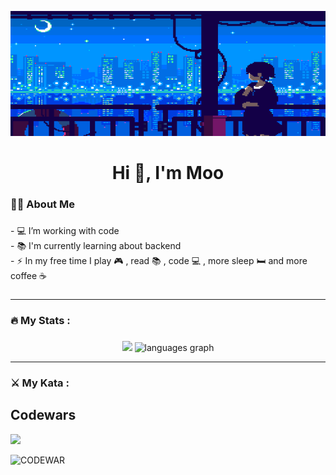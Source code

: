 <p align="center">
  <img src="https://github.com/NadanaiKD/NadanaiKD/blob/main/loop.gif" alt="animated" height="200" width="1000"/>
</p>

<h1 align="center">Hi 👋, I'm Moo</h1>
<p align="left">
</p>

<h3 align="left">👩‍💻  About Me</h3>

###

<p align="left">- 💻 I’m working with code<br>- 📚 I'm currently learning about backend<br>- ⚡ In my free time I play 🎮 , read 📚 , code 💻 , more sleep 🛏 and more coffee ☕️</p>

###
<hr>
<h3 align="left">🔥   My Stats :</h3>

###

<div align="center">
  <img src="https://github-readme-streak-stats.herokuapp.com/?user=NadanaiKD&theme=tokyonight&hide_border=false)" height="150"/>
<!--   <img src="https://github-readme-stats.vercel.app/api?username=NadanaiKD&hide_title=false&hide_rank=false&show_icons=true&include_all_commits=true&count_private=false&disable_animations=false&theme=tokyonight&locale=en&hide_border=false&order=1" height="150" alt="stats graph" /> -->
  <img src="https://github-readme-stats.vercel.app/api/top-langs?username=NadanaiKD&locale=en&hide_title=false&layout=compact&card_width=320&langs_count=5&theme=tokyonight&hide_border=false&order=2" height="150" alt="languages graph"  />


</div>

<hr>
<h3 align="left">⚔️   My Kata :</h3>

<h2>Codewars</h2><img src="https://www.codewars.com/users/NadanaiKD/badges/large"/>

![CODEWAR](https://github.r2v.ch/codewars?user=NadanaiKD&name=true&top_languages=true&stroke=%23b362ff&theme=purple_dark)


<!--
**NadanaiKD/NadanaiKD** is a ✨ _special_ ✨ repository because its `README.md` (this file) appears on your GitHub profile.

Here are some ideas to get you started:

- 🔭 I’m currently working on ...
- 🌱 I’m currently learning ...
- 👯 I’m looking to collaborate on ...
- 🤔 I’m looking for help with ...
- 💬 Ask me about ...
- 📫 How to reach me: ...
- 😄 Pronouns: ...
- ⚡ Fun fact: ...
-->
